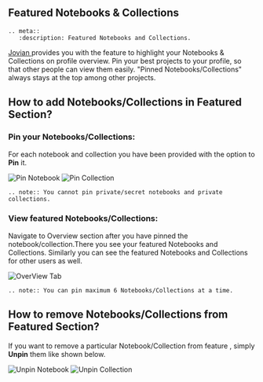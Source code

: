 ## Featured Notebooks & Collections

```eval_rst
.. meta::
   :description: Featured Notebooks and Collections.
```

<a href="https://jovian.ai?utm_source=docs" target=_blank> Jovian </a> provides you with the feature to highlight your Notebooks & Collections on profile overview. Pin your best projects to your profile, so that other people can view them easily. "Pinned Notebooks/Collections" always stays at the top among other projects.

## How to add Notebooks/Collections in Featured Section?

### Pin your Notebooks/Collections:

For each notebook and collection you have been provided with the option to **Pin** it.

  <img src="https://imgur.com/ccxU4QF.png " class="screenshot" alt="Pin Notebook">

  <img src="https://i.imgur.com/0koaVcc.jpg" class="screenshot" alt="Pin Collection">

```eval_rst
.. note:: You cannot pin private/secret notebooks and private collections.

```

### View featured Notebooks/Collections:

Navigate to Overview section after you have pinned the notebook/collection.There you see
your featured Notebooks and Collections.
Similarly you can see the featured Notebooks and Collections for other users as well.

   <img src="https://i.imgur.com/xCj7qrn.jpg" class="screenshot" alt="OverView Tab">

```eval_rst
.. note:: You can pin maximum 6 Notebooks/Collections at a time.
```

## How to remove Notebooks/Collections from Featured Section?

If you want to remove a particular Notebook/Collection from feature , simply **Unpin** them
like shown below.

  <img src="https://i.imgur.com/wFHEnli.jpg" class="screenshot" alt="Unpin Notebook">

  <img src="https://i.imgur.com/oGwNxD6.jpg" class="screenshot" alt="Unpin Collection">
